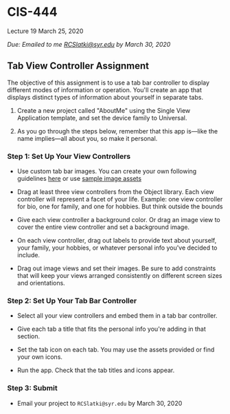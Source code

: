 # CIS-444
 Lecture 19
 March 25, 2020

*Due: Emailed to me RCSlatki@syr.edu by March 30, 2020*


## Tab View Controller Assignment

The objective of this assignment is to use a tab bar controller to display different modes of information or operation. You'll create an app that displays distinct types of information about yourself in separate tabs. 

1. Create a new project called "AboutMe" using the Single View Application template, and set the device family to Universal. 

2. As you go through the steps below, remember that this app is—like the name implies—all about you, so make it personal.



### Step 1: Set Up Your View Controllers
* Use custom tab bar images. You can create your own following guidelines [here](https://developer.apple.com/design/human-interface-guidelines/ios/icons-and-images/custom-icons/) or use  [sample image assets](https://www.dropbox.com/sh/lh8v8ndrz3dkoh9/AADIq-Xk5SvSYiQicwqX4_3ia?dl=0) 

* Drag at least three view controllers from the Object library. Each view controller will represent a facet of your life. Example: one view controller for bio, one for family, and one for hobbies. But think outside the bounds

* Give each view controller a background color. Or drag an image view to cover the entire view controller and set a background image.

* On each view controller, drag out labels to provide text about yourself, your family, your hobbies, or whatever personal info you've decided to include.

*  Drag out image views and set their images. Be sure to add constraints that will keep your views arranged consistently on different screen sizes and orientations.

### Step 2: Set Up Your Tab Bar Controller

* Select all your view controllers and embed them in a tab bar controller.

* Give each tab a title that fits the personal info you're adding in that section.

* Set the tab icon on each tab. You may use the assets provided or find your own icons.

* Run the app. Check that the tab titles and icons appear.


### Step 3: Submit

* Email your project to `RCSlatki@syr.edu` by March 30, 2020
